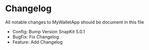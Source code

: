 # Changelog

All notable changes to MyWalletApp should be document in this file

- Config: Bump Version SnapKit 5.0.1
- BugFix: Fix Changelog
- Feature: Add Changelog
